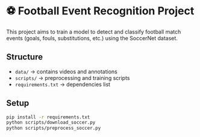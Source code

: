 # ⚽ Football Event Recognition Project

This project aims to train a model to detect and classify football match events
(goals, fouls, substitutions, etc.) using the SoccerNet dataset.

## Structure
- `data/` → contains videos and annotations
- `scripts/` → preprocessing and training scripts
- `requirements.txt` → dependencies list

## Setup
```bash
pip install -r requirements.txt
python scripts/download_soccer.py
python scripts/preprocess_soccer.py
```
